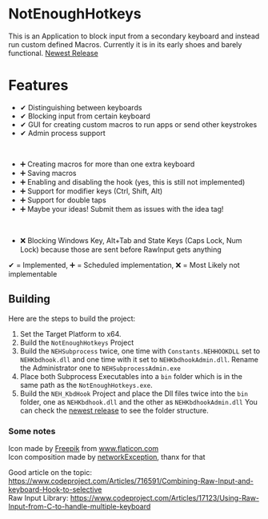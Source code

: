 # NotEnoughHotkeys
This is an Application to block input from a secondary keyboard and instead run custom defined Macros. Currently it is in its early shoes and barely functional. [Newest Release](https://github.com/VollRahm/NotEnoughHotkeys/releases/latest)

# Features
* ✔ Distinguishing between keyboards
* ✔ Blocking input from certain keyboard
* ✔ GUI for creating custom macros to run apps or send other keystrokes
* ✔ Admin process support  
</br>

* ➕ Creating macros for more than one extra keyboard
* ➕ Saving macros
* ➕ Enabling and disabling the hook (yes, this is still not implemented)
* ➕ Support for modifier keys (Ctrl, Shift, Alt)
* ➕ Support for double taps
* ➕ Maybe your ideas! Submit them as issues with the idea tag!  
</br>

* ❌ Blocking Windows Key, Alt+Tab and State Keys (Caps Lock, Num Lock) because those are sent before RawInput gets anything

✔ = Implemented, ➕ = Scheduled implementation, ❌ = Most Likely not implementable

## Building
Here are the steps to build the project:
1. Set the Target Platform to x64.
2. Build the `NotEnoughHotkeys` Project
3. Build the `NEHSubprocess` twice, one time with `Constants.NEHHOOKDLL` set to `NEHKbdhook.dll` and one time with it set to `NEHKbdhookAdmin.dll`. Rename the Administrator one to `NEHSubprocessAdmin.exe`
4. Place both Subprocess Executables into a `bin` folder which is in the same path as the `NotEnoughHotkeys.exe`.
5. Build the `NEH_KbdHook` Project and place the Dll files twice into the `bin` folder, one as `NEHKbdhook.dll` and the other as `NEHKbdhookAdmin.dll`
You can check the [newest release](https://github.com/VollRahm/NotEnoughHotkeys/releases/latest) to see the folder structure.

### Some notes
Icon made by [Freepik](https://www.flaticon.com/authors/freepik) from www.flaticon.com </br>
Icon composition made by [networkException](https://github.com/networkException), thanx for that

Good article on the topic: https://www.codeproject.com/Articles/716591/Combining-Raw-Input-and-keyboard-Hook-to-selective </br>
Raw Input Library: https://www.codeproject.com/Articles/17123/Using-Raw-Input-from-C-to-handle-multiple-keyboard
